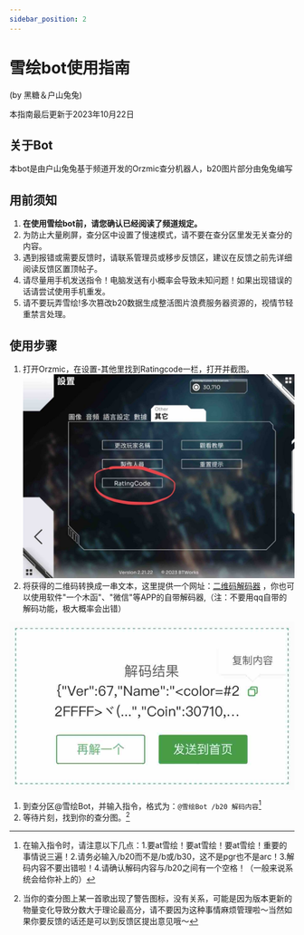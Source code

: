 ```yaml
---
sidebar_position: 2
---
```


# 雪绘bot使用指南

(by 黑糖＆户山兔兔)

本指南最后更新于2023年10月22日

## 关于Bot

本bot是由户山兔兔基于频道开发的Orzmic查分机器人，b20图片部分由兔兔编写

## 用前须知

1. **在使用雪绘bot前，请您确认已经阅读了频道规定。**
2. 为防止大量刷屏，查分区中设置了慢速模式，请不要在查分区里发无关查分的内容。
3. 遇到报错或需要反馈时，请联系管理员或移步反馈区，建议在反馈之前先详细阅读反馈区置顶帖子。
4. 请尽量用手机发送指令！电脑发送有小概率会导致未知问题！如果出现错误的话请尝试使用手机重发。
5. 请不要玩弄雪绘!多次篡改b20数据生成整活图片浪费服务器资源的，视情节轻重禁言处理。

## 使用步骤

1. 打开Orzmic，在设置-其他里找到Ratingcode一栏，打开并截图。
![Alt text](./img/RcUI.png)
2. 将获得的二维码转换成一串文本，这里提供一个网址：[二维码解码器](https://cli.im/deqr )
，你也可以使用软件"一个木函"、"微信"等APP的自带解码器,（注：不要用qq自带的解码功能，极大概率会出错）

![Alt text](./img/qrcode.png)






1. 到查分区@雪绘Bot，并输入指令，格式为：`@雪绘Bot /b20 解码内容`[^（1）]
2. 等待片刻，找到你的查分图。[^（2）]

[^（1）]: 在输入指令时，请注意以下几点：1.要at雪绘！要at雪绘！要at雪绘！重要的事情说三遍！2.请务必输入/b20而不是/b或/b30，这不是pgr也不是arc！3.解码内容不要出错啦！4.请确认解码内容与/b20之间有一个空格！（一般来说系统会给你补上的）

[^（2）]: 当你的查分图上某一首歌出现了警告图标，没有关系，可能是因为版本更新的物量变化导致分数大于理论最高分，请不要因为这种事情麻烦管理啦～当然如果你要反馈的话还是可以到反馈区提出意见哦～